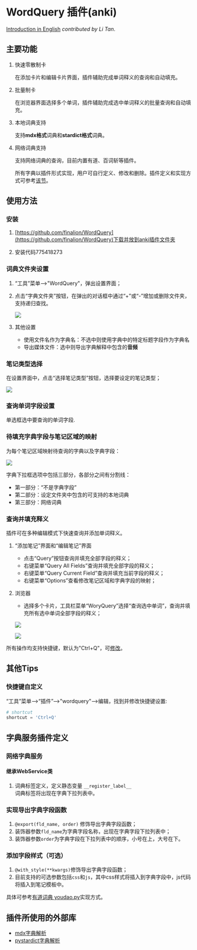# WordQuery 插件(anki)

[Introduction in English](docs/introduction.md) *contributed by Li Tan*.

## 主要功能

1. 快速零散制卡 

   在添加卡片和编辑卡片界面，插件辅助完成单词释义的查询和自动填充。 

2. 批量制卡 

   在浏览器界面选择多个单词，插件辅助完成选中单词释义的批量查询和自动填充。 

3. 本地词典支持

   支持**mdx格式**词典和**stardict格式**词典。

4. 网络词典支持  

   支持网络词典的查询，目前内置有道、百词斩等插件。
   
   所有字典以插件形式实现，用户可自行定义、修改和删除。插件定义和实现方式可参考[该节](#字典服务插件定义)。
  
## 使用方法

### 安装

1. [https://github.com/finalion/WordQuery](https://github.com/finalion/WordQuery)下载并放到anki插件文件夹

2. 安装代码775418273

### 词典文件夹设置

1. “工具”菜单-->"WordQuery"，弹出设置界面；

2. 点击“字典文件夹”按钮，在弹出的对话框中通过“+”或“-”增加或删除文件夹，支持递归查找。

    ![](screenshots/add_dict_folders.png)

3. 其他设置    
   - 使用文件名作为字典名：不选中则使用字典中的特定标题字段作为字典名
   - 导出媒体文件：选中则导出字典解释中包含的**音频**

### 笔记类型选择

在设置界面中，点击“选择笔记类型”按钮，选择要设定的笔记类型；   

![](screenshots/note_type.png)

### 查询单词字段设置

单选框选中要查询的单词字段.

### 待填充字典字段与笔记区域的映射

为每个笔记区域映射待查询的字典以及字典字段：   

![](screenshots/dicts.png)

字典下拉框选项中包括三部分，各部分之间有分割线：

- 第一部分：“不是字典字段”
- 第二部分：设定文件夹中包含的可支持的本地词典
- 第三部分：网络词典

### 查询并填充释义
    
插件可在多种编辑模式下快速查询并添加单词释义。   

1. “添加笔记”界面和“编辑笔记”界面

    - 点击“Query”按钮查询并填充全部字段的释义；
    - 右键菜单“Query All Fields”查询并填充全部字段的释义；
    - 右键菜单“Query Current Field”查询并填充当前字段的释义；
    - 右键菜单“Options”查看修改笔记区域和字典字段的映射；

2. 浏览器

    - 选择多个卡片，工具栏菜单“WoryQuery”选择“查询选中单词”，查询并填充所有选中单词全部字段的释义；

    ![](screenshots/editor.png)

    ![](screenshots/browser.png)

所有操作均支持快捷键，默认为"Ctrl+Q"，可[修改](#快捷键自定义)。

## 其他Tips

### 快捷键自定义

“工具”菜单-->“插件”-->"wordquery"-->编辑，找到并修改快捷键设置:

```python
# shortcut
shortcut = 'Ctrl+Q'
```


## 字典服务插件定义

### 网络字典服务

#### 继承WebService类

1. 词典标签定义，定义静态变量 ```__register_label__```  
   词典标签将出现在字典下拉列表中。

### 实现导出字典字段函数

1. ```@export(fld_name, order)``` 修饰导出字典字段函数；
2. 装饰器参数```fld_name```为字典字段名称，出现在字典字段下拉列表中；
3. 装饰器参数```order```为字典字段在下拉列表中的顺序，小号在上，大号在下。

### 添加字段样式（可选）

1. ```@with_style(**kwargs)```修饰导出字典字段函数；
2. 目前支持的可选参数包括```css```和```js```，其中css样式将插入到字典字段中，js代码将插入到笔记模板中。

具体可参考[有道词典 youdao.py](wquery/service/youdao.py)实现方式。    


## 插件所使用的外部库

- [mdx字典解析](https://github.com/mmjang/mdict-query)
- [pystardict字典解析](https://github.com/lig/pystardict)

